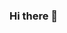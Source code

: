 ### Hi there 👋
<!--### 퐈아팅!!
### 🤔 I’m looking for help with ...\
node, vue , ruby, C
-->

<!--[![Tech Blog Badge](http://img.shields.io/badge/-Tech%20blog-black?style=flat-square&logo=github&link=https://zzsza.github.io/)](https://zzsza.github.io/)-->
	
